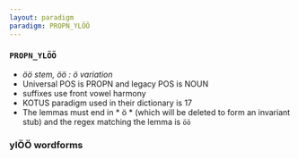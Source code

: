 ```yaml
---
layout: paradigm
paradigm: PROPN_YLÖÖ
---
```

### ` PROPN_YLÖÖ `

* _öö stem, öö : ö variation_
* Universal POS is PROPN and legacy POS is NOUN
* suffixes use front vowel harmony
* KOTUS paradigm used in their dictionary is 17
* The lemmas must end in * ö * (which will be deleted to form an invariant stub) and the regex matching the lemma is ` öö `

### ylÖÖ wordforms


